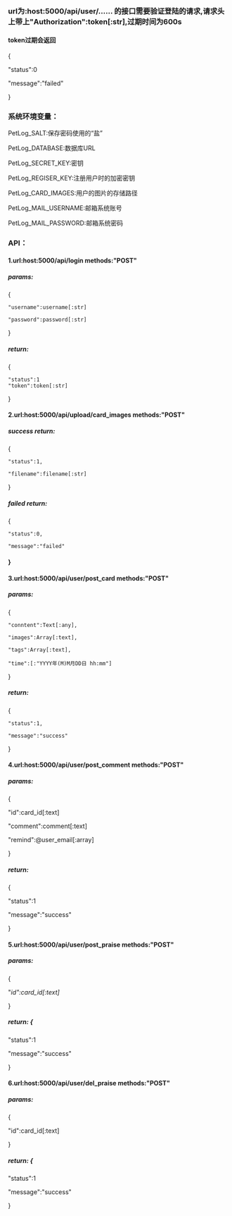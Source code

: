 ### url为:host:5000/api/user/......  的接口需要验证登陆的请求,请求头上带上"Authorization":token\[:str\],过期时间为600s

#### token过期会返回

{

"status":0

"message":"failed"

}

### **系统环境变量：**

PetLog\_SALT:保存密码使用的“盐”

PetLog\_DATABASE:数据库URL

PetLog\_SECRET\_KEY:密钥

PetLog\_REGISER\_KEY:注册用户时的加密密钥

PetLog\_CARD\_IMAGES:用户的图片的存储路径

PetLog\_MAIL\_USERNAME:邮箱系统账号

PetLog\_MAIL\_PASSWORD:邮箱系统密码

### API：

#### 1.url:host:5000/api/login                                                  methods:"POST"

##### params:

{

```
"username":username[:str]

"password":password[:str]
```

}

##### return:

{

```
"status":1
"token":token[:str]
```

}

#### 2.url:host:5000/api/upload/card\_images                        methods:"POST"

##### success return:

{

```
"status":1,

"filename":filename[:str]
```

}

##### failed return:

{

```
"status":0,

"message":"failed"
```

#### }

#### 3.url:host:5000/api/user/post\_card                                methods:"POST"

##### params:

{

```
"conntent":Text[:any],

"images":Array[:text],

"tags":Array[:text],

"time":[:"YYYY年(M)M月DD日 hh:mm"]
```

}

##### return:

{

```
"status":1,

"message":"success"
```

}

#### 4.url:host:5000/api/user/post\_comment                         methods:"POST"

##### params:

{

"id":card\_id\[:text\]

"comment":comment\[:text\]

"remind":@user\_email\[:array\]

}

##### return:

{

"status":1

"message":"success"

}

#### 5.url:host:5000/api/user/post\_praise                              methods:"POST"

##### params:

{

"_id":card\_id\[:text\]_

}

##### return: {

"status":1

"message":"success"

}

#### 6.url:host:5000/api/user/del\_praise                             methods:"POST"

##### params:

{

"id":card\_id\[:text\]

}

##### return: {

 "status":1

"message":"success"

}

